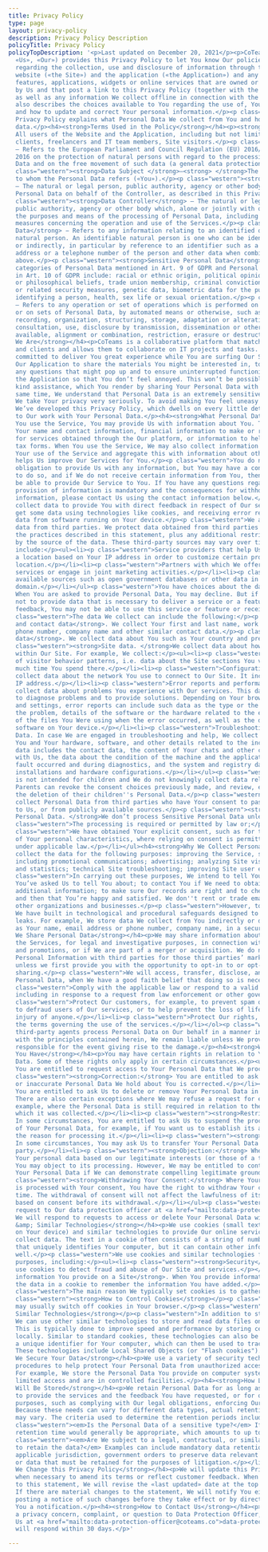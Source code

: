 ```yaml
---
title: Privacy Policy
type: page
layout: privacy-policy
description: Privacy Policy Description
policyTitle: Privacy Policy
policyTopDescription: '<p>Last updated on December 20, 2021</p><p>CoTeams Inc. («We»,
  «Us», «Our») provides this Privacy Policy to let You know Our policies and procedures
  regarding the collection, use and disclosure of information through the CoTeams
  website («the Site») and the application («the Application») and any other sites,
  features, applications, widgets or online services that are owned or controlled
  by Us and that post a link to this Privacy Policy (together with the Site, the «Service»),
  as well as any information We collect offline in connection with the Service. It
  also describes the choices available to You regarding the use of, Your access to,
  and how to update and correct Your personal information.</p><p class="western">This
  Privacy Policy explains what Personal Data We collect from You and how We use that
  data.</p><h4><strong>Terms Used in the Policy</strong></h4><p><strong>You </strong>–
  All users of the Website and the Application, including but not limited to registered
  clients, freelancers and IT team members, Site visitors.</p><p class="western"><strong>GDPR</strong>
  – Refers to the European Parliament and Council Regulation (EU) 2016/679 of 27 April
  2016 on the protection of natural persons with regard to the processing of Personal
  Data and on the free movement of such data (a general data protection regulation).</p><p
  class="western"><strong>Data Subject </strong>–<strong> </strong>The natural person
  to whom the Personal Data refers («You»).</p><p class="western"><strong>Data Processor</strong>
  – The natural or legal person, public authority, agency or other body which processes
  Personal Data on behalf of the Controller, as described in this Privacy Policy.</p><p
  class="western"><strong>Data Controller</strong> – The natural or legal person,
  public authority, agency or other body which, alone or jointly with others, determines
  the purposes and means of the processing of Personal Data, including the security
  measures concerning the operation and use of the Services.</p><p class="western"><strong>Personal
  Data</strong> − Refers to any information relating to an identified or identifiable
  natural person. An identifiable natural person is one who can be identified, directly
  or indirectly, in particular by reference to an identifier such as a name, an email
  address or a telephone number of the person and other data when combined with the
  above.</p><p class="western"><strong>Sensitive Personal Data</strong> – Special
  categories of Personal Data mentioned in Art. 9 of GDPR and Personal Data mentioned
  in Art. 10 of GDPR include: racial or ethnic origin, political opinions, religious
  or philosophical beliefs, trade union membership, criminal convictions and offences
  or related security measures, genetic data, biometric data for the purpose of uniquely
  identifying a person, health, sex life or sexual orientation.</p><p class="western"><strong>Processing</strong>
  – Refers to any operation or set of operations which is performed on Personal Data
  or on sets of Personal Data, by automated means or otherwise, such as: collection,
  recording, organization, structuring, storage, adaptation or alteration, retrieval,
  consultation, use, disclosure by transmission, dissemination or otherwise making
  available, alignment or combination, restriction, erasure or destruction.</p><h4><strong>Who
  We Are</strong></h4><p>CoTeams is a collaborative platform that matches IT talents
  and clients and allows them to collaborate on IT projects and tasks. We are strongly
  committed to deliver You great experience while You are surfing Our Site, using
  Our Application to share the materials You might be interested in, to promptly clarify
  any questions that might pop up and to ensure uninterrupted functioning of the Site,
  the Application so that You don’t feel annoyed. This won’t be possible without Your
  kind assistance, which You render by sharing Your Personal Data with Us. At the
  same time, We understand that Personal Data is an extremely sensitive matter and
  We take Your privacy very seriously. To avoid making You feel uneasy in this regard,
  We’ve developed this Privacy Policy, which dwells on every little detail that refers
  to Our work with Your Personal Data.</p><h4><strong>What Personal Data We Collect</strong></h4><p>When
  You use the Service, You may provide Us with information about You. This may include
  Your name and contact information, financial information to make or receive payment
  for services obtained through the Our platform, or information to help Us fill out
  tax forms. When You use the Service, We may also collect information related to
  Your use of the Service and aggregate this with information about other users. This
  helps Us improve Our Services for You.</p><p class="western">You do not have a statutory
  obligation to provide Us with any information, but You may have a contractual obligation
  to do so, and if We do not receive certain information from You, then We will not
  be able to provide Our Service to You. If You have any questions regarding whether
  provision of information is mandatory and the consequences for withholding such
  information, please contact Us using the contact information below.</p><p class="western">We
  collect data to provide You with direct feedback in respect of Our services. We
  get some data using technologies like cookies, and receiving error reports or usage
  data from software running on Your device.</p><p class="western">We also obtain
  data from third parties. We protect data obtained from third parties according to
  the practices described in this statement, plus any additional restrictions imposed
  by the source of the data. These third-party sources may vary over time, but currently
  include:</p><ul><li><p class="western">Service providers that help Us determine
  a location based on Your IP address in order to customize certain products to Your
  location.</p></li><li><p class="western">Partners with which We offer co-branded
  services or engage in joint marketing activities.</p></li><li><p class="western">Publicly
  available sources such as open government databases or other data in the public
  domain.</p></li></ul><p class="western">You have choices about the data We collect.
  When You are asked to provide Personal Data, You may decline. But if You choose
  not to provide data that is necessary to deliver a service or a feature or give
  feedback, You may not be able to use this service or feature or receive feedback.</p><p
  class="western">The data We collect can include the following:</p><p class="western"><strong>Name
  and contact data</strong>. We collect Your first and last name, work email address,
  phone number, company name and other similar contact data.</p><p class="western"><strong>Demographic
  data</strong>. We collect data about You such as Your country and preferred language.</p><p
  class="western"><strong>Site data. </strong>We collect data about how You interact
  within Our Site. For example, We collect:</p><ul><li><p class="western">Details
  of visitor behavior patterns, i.e. data about the Site sections You visit and how
  much time You spend there.</p></li><li><p class="western">Configuration data. We
  collect data about the network You use to connect to Our Site. It includes Your
  IP address.</p></li><li><p class="western">Error reports and performance data. We
  collect data about problems You experience with Our services. This data helps Us
  to diagnose problems and to provide solutions. Depending on Your browsing environment
  and settings, error reports can include such data as the type or the severity of
  the problem, details of the software or the hardware related to the error, the contents
  of the files You Were using when the error occurred, as well as the data about other
  software on Your device.</p></li><li><p class="western">Troubleshooting and Help
  Data. In case We are engaged in troubleshooting and help, We collect data about
  You and Your hardware, software, and other details related to the incident. Such
  data includes the contact data, the content of Your chats and other communications
  with Us, the data about the condition of the machine and the application when the
  fault occurred and during diagnostics, and the system and registry data about software
  installations and hardware configurations.</p></li></ul><p class="western">Our Site
  is not intended for children and We do not knowingly collect data relating to them.
  Parents can revoke the consent choices previously made, and review, edit or request
  the deletion of their children''s Personal Data.</p><p class="western">We may also
  collect Personal Data from third parties who have Your consent to pass Your details
  to Us, or from publicly available sources.</p><p class="western"><strong>Sensitive
  Personal Data. </strong>We don’t process Sensitive Personal Data unless:</p><ul><li><p
  class="western">The processing is required or permitted by law or;</p></li><li><p
  class="western">We have obtained Your explicit consent, such as for the measurement
  of Your personal characteristics, where relying on consent is permitted or appropriate
  under applicable law.</p></li></ul><h4><strong>Why We Collect Personal Data</strong></h4><p>We
  collect the data for the following purposes: improving the Service, sending communications,
  including promotional communications; advertising; analyzing Site visitor behavior
  and statistics; technical Site troubleshooting; improving Site user experience.</p><p
  class="western">In carrying out these purposes, We intend to tell You about issues
  You’ve asked Us to tell You about; to contact You if We need to obtain or provide
  additional information; to make sure Our records are right and to check every now
  and then that You’re happy and satisfied. We don''t rent or trade email lists with
  other organizations and businesses.</p><p class="western">However, to enhance privacy,
  We have built in technological and procedural safeguards designed to prevent data
  leaks. For example, We store data We collect from You indirectly or directly, such
  as Your name, email address or phone number, company name, in a secure database.</p><h4><strong>Why
  We Share Personal Data</strong></h4><p>We may share information about You to provide
  the Services, for legal and investigative purposes, in connection with sweepstakes
  and promotions, or if We are part of a merger or acquisition. We do not share your
  Personal Information with third parties for those third parties’ marketing purposes
  unless we first provide you with the opportunity to opt-in to or opt-out of such
  sharing.</p><p class="western">We will access, transfer, disclose, and preserve
  Personal Data, when We have a good faith belief that doing so is necessary to:</p><ol><li><p
  class="western">Comply with the applicable law or respond to a valid legal process,
  including in response to a request from law enforcement or other government agencies.</p></li><li><p
  class="western">Protect Our customers, for example, to prevent spam or attempts
  to defraud users of Our services, or to help prevent the loss of life or serious
  injury of anyone.</p></li><li><p class="western">Protect Our rights, including enforcing
  the terms governing the use of the services.</p></li></ol><p class="western">If
  third-party agents process Personal Data on Our behalf in a manner inconsistent
  with the principles contained herein, We remain liable unless We prove We are not
  responsible for the event giving rise to the damage.</p><h4><strong>What Rights
  You Have</strong></h4><p>You may have certain rights in relation to Your Personal
  Data. Some of these rights only apply in certain circumstances.</p><ul><li><p class="western"><strong>Access:</strong>
  You are entitled to request access to Your Personal Data that We process.</p></li><li><p
  class="western"><strong>Correction:</strong> You are entitled to ask that any incomplete
  or inaccurate Personal Data We hold about You is corrected.</p></li><li><p class="western"><strong>Erasure:</strong>
  You are entitled to ask Us to delete or remove Your Personal Data in certain circumstances.
  There are also certain exceptions where We may refuse a request for erasure, for
  example, where the Personal Data is still required in relation to the purposes for
  which it was collected.</p></li><li><p class="western"><strong>Restriction:</strong>
  In some circumstances, You are entitled to ask Us to suspend the processing of some
  of Your Personal Data, for example, if You want us to establish its accuracy or
  the reason for processing it.</p></li><li><p class="western"><strong>Data Portability:</strong>
  In some circumstances, You may ask Us to transfer Your Personal Data to another
  party.</p></li><li><p class="western"><strong>Objection:</strong> Where we are processing
  Your personal data based on our legitimate interests (or those of a third party),
  You may object to its processing. However, We may be entitled to continue processing
  Your Personal Data if We can demonstrate compelling legitimate grounds for its processing.</p></li><li><p
  class="western"><strong>Withdrawing Your Consent:</strong> Where Your Personal Data
  is processed with Your consent, You have the right to withdraw Your consent at any
  time. The withdrawal of consent will not affect the lawfulness of its processing
  based on consent before its withdrawal.</p></li></ul><p class="western">Email Your
  request to Our data protection officer at <a href="mailto:data-protection-officer@coteams.co">data-protection-officer@coteams.co</a>.
  We will respond to requests to access or delete Your Personal Data within 30 days.</p><h4><strong>Cookies
  &amp; Similar Technologies</strong></h4><p>We use cookies (small text files placed
  on Your device) and similar technologies to provide Our online services and to help
  collect data. The text in a cookie often consists of a string of numbers and letters
  that uniquely identifies Your computer, but it can contain other information as
  well.</p><p class="western">We use cookies and similar technologies for several
  purposes, including:</p><ul><li><p class="western"><strong>Security</strong>. We
  use cookies to detect fraud and abuse of Our Site and services.</p></li><li><p class="western"><strong>Storing
  information You provide on a Site</strong>. When You provide information, We store
  the data in a cookie to remember the information You have added.</p></li></ul><p
  class="western">The main reason We typically set cookies is to gather Site statistics.</p><p
  class="western"><strong>How to Control Cookies</strong></p><p class="western">You
  may usually switch off cookies in Your browser.</p><p class="western"><strong>Other
  Similar Technologies</strong></p><p class="western">In addition to standard cookies,
  We can use other similar technologies to store and read data files on Your computer.
  This is typically done to improve speed and performance by storing certain files
  locally. Similar to standard cookies, these technologies can also be used to store
  a unique identifier for Your computer, which can then be used to track behavior.
  These technologies include Local Shared Objects (or "Flash cookies").</p><h4><strong>How
  We Secure Your Data</strong></h4><p>We use a variety of security technologies and
  procedures to help protect Your Personal Data from unauthorized access, use or disclosure.
  For example, We store the Personal Data You provide on computer systems that have
  limited access and are in controlled facilities.</p><h4><strong>How Long the Data
  Will Be Stored</strong></h4><p>We retain Personal Data for as long as necessary
  to provide the services and the feedback You have requested, or for other essential
  purposes, such as complying with Our legal obligations, enforcing Our agreements.
  Because these needs can vary for different data types, actual retention periods
  may vary. The criteria used to determine the retention periods include:</p><ul><li><p
  class="western"><em>Is the Personal Data of a sensitive type?</em> If so, a shortened
  retention time would generally be appropriate, which amounts to up to five years.</p></li><li><p
  class="western"><em>Are We subject to a legal, contractual, or similar obligation
  to retain the data?</em> Examples can include mandatory data retention laws in the
  applicable jurisdiction, government orders to preserve data relevant to an investigation,
  or data that must be retained for the purposes of litigation.</p></li></ul><h4><strong>How
  We Change this Privacy Policy</strong></h4><p>We will update this Privacy Policy
  when necessary to amend its terms or reflect customer feedback. When We post changes
  to this statement, We will revise the «last updated» date at the top of the statement.
  If there are material changes to the statement, We will notify You either by prominently
  posting a notice of such changes before they take effect or by directly sending
  You a notification.</p><h4><strong>How to Contact Us</strong></h4><p>If You have
  a privacy concern, complaint, or question to Data Protection Officer, please email
  Us at <a href="mailto:data-protection-officer@coteams.co">data-protection-officer@coteams.co</a>.</p><p>We
  will respond within 30 days.</p>'

---
```

